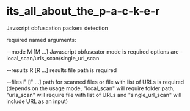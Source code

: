 # its_all_about_the_p-a-c-k-e-r
Javscript obfuscation packers detection

required named arguments:

--mode M [M ...]     Javascript obfuscator mode is required options are -
                     local_scan/urls_scan/single_url_scan

--results R [R ...]  results file path is required

--files F [F ...]    path for scanned files or file with list of URLs is required (depends on the usage mode, "local_scan" will require folder path, "urls_scan" will require file with list of URLs and "single_url_scan" will include URL as an input)
